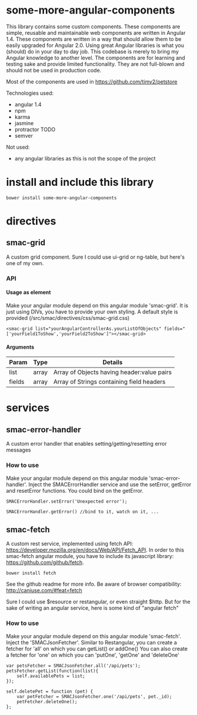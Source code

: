 # some-more-angular-components

This library contains some custom components. These components are simple, reusable and maintainable web components are written in Angular 1.4. 
These components are written in a way that should allow them to be easily upgraded for Angular 2.0.
Using great Angular libraries is what you (should) do in your day to day job. This codebase is merely to bring my Angular knowledge to another level. 
The components are for learning and testing sake and provide limited functionality. They are not full-blown and should not be used in production code. 

Most of the components are used in https://github.com/timv2/petstore

Technologies used:
* angular 1.4
* npm
* karma
* jasmine
* protractor TODO
* semver

Not used:
* any angular libraries as this is not the scope of the project

# install and include this library

	bower install some-more-angular-components

# directives

## smac-grid

A custom grid component. Sure I could use ui-grid or ng-table, but here's one of my own.

### API

#### Usage as element

Make your angular module depend on this angular module 'smac-grid'.
It is just using DIVs, you have to provide your own styling. A default style is provided (/src/smac/directives/css/smac-grid.css)

	<smac-grid list="yourAngularControllerAs.yourListOfObjects" fields="['yourField1ToShow','yourField2ToShow']"></smac-grid>

#### Arguments

| Param  | Type  | Details                                    |
| ------ | ----- | ------------------------------------------ |
| list   | array | Array of Objects having header:value pairs |
| fields | array | Array of Strings containing field headers  |

# services

## smac-error-handler

A custom error handler that enables setting/getting/resetting error messages

### How to use

Make your angular module depend on this angular module 'smac-error-handler'. Inject the SMACErrorHandler service and use the setError, getError and resetError functions.
You could bind on the getError.

	SMACErrorHandler.setError('Unexpected error');

	SMACErrorHandler.getError() //bind to it, watch on it, ...

## smac-fetch

A custom rest service, implemented using fetch API: https://developer.mozilla.org/en/docs/Web/API/Fetch_API.
In order to this smac-fetch angular module, you have to include its javascript library: https://github.com/github/fetch. 

	bower install fetch

See the github readme for more info. Be aware of browser compatibility: http://caniuse.com/#feat=fetch

Sure I could use $resource or restangular, or even straight $http. But for the sake of writing an angular service, here is some kind of "angular fetch"

### How to use

Make your angular module depend on this angular module 'smac-fetch'. Inject the 'SMACJsonFetcher'. 
Similar to Restangular, you can create a fetcher for 'all' on which you can getList() or addOne()
You can also create a fetcher for 'one' on which you can 'putOne', 'getOne' and 'deleteOne'

	var petsFetcher = SMACJsonFetcher.all('/api/pets');
	petsFetcher.getList(function(list){
		self.availablePets = list;
	});

	self.deletePet = function (pet) {
		var petFetcher = SMACJsonFetcher.one('/api/pets', pet._id);
		petFetcher.deleteOne();
	};

